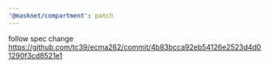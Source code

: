 ```yaml
---
'@masknet/compartment': patch
---
```


follow spec change https://github.com/tc39/ecma262/commit/4b83bcca92eb54126e2523d4d01290f3cd8521e1
